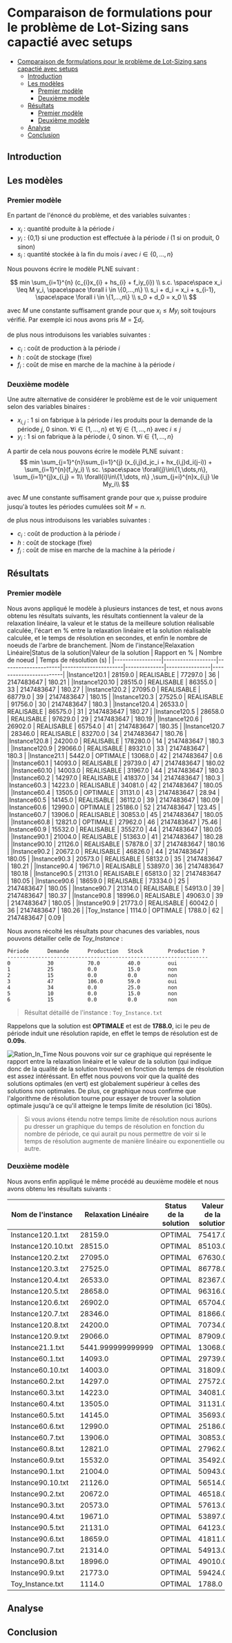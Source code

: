 # Comparaison de formulations pour le problème de Lot-Sizing sans capactié avec setups

- [Comparaison de formulations pour le problème de Lot-Sizing sans capactié avec setups](#comparaison-de-formulations-pour-le-problème-de-lot-sizing-sans-capactié-avec-setups)
  - [Introduction](#introduction)
  - [Les modèles](#les-modèles)
    - [Premier modèle](#premier-modèle)
    - [Deuxième modèle](#deuxième-modèle)
  - [Résultats](#résultats)
    - [Premier modèle](#premier-modèle-1)
    - [Deuxième modèle](#deuxième-modèle-1)
  - [Analyse](#analyse)
  - [Conclusion](#conclusion)


## Introduction


## Les modèles
### Premier modèle
  En partant de l'énoncé du problème, et des variables suivantes :
  - $x_{i}$ : quantité produite à la période $i$
  - $y_{i}$ : {0,1} si une production est effectuée à la période $i$ (1 si on produit, 0 sinon)
  - $s_{i}$ : quantité stockée à la fin du mois $i$
  avec $i \in \{0,..., n\}$

  Nous pouvons écrire le modèle PLNE suivant :

  $$
    min \sum_{i=1}^{n} (c_{i}x_{i} + hs_{i} + f_iy_{i}) \\
    s.c. \space\space x_i \leq M y_i, \space\space \forall i \in \{0,...,n\} \\
    s_i + d_i = x_i + s_{i-1}, \space\space \forall i \in \{1,...,n\} \\
    s_0 + d_0 = x_0 \\
  $$

  avec $M$ une constante suffisament grande pour que $x_i \leq M y_i$ soit toujours vérifié. Par exemple ici nous avons pris $M = \sum{d_i}$.

  de plus nous introduisons les variables suivantes :

  - $c_{i}$ : coût de production à la période $i$
  - $h$ : coût de stockage (fixe)
  - $f_{i}$ : coût de mise en marche de la machine à la période $i$





### Deuxième modèle

  Une autre alternative de considérer le problème est de le voir uniquement selon des variables binaires :

-  $x_{i,j}$ : 1 si on fabrique à la période *i* les produits pour la demande de la période *j*, 0 sinon. $\forall i\in\{1,\dots,n\}$ et $\forall j\in\{1,\dots,n\}$ avec $i\le{j}$
-  $y_{i}$ : 1 si on fabrique à la période *i*, 0 sinon. $\forall i\in\{1,\dots,n\}$

A partir de cela nous pouvons écrire le modèle PLNE suivant : 
$$
  min \sum_{j=1}^{n}\sum_{i=1}^{j} (x_{i,j}d_jc_i + hx_{i,j}d_i(j-i)) + \sum_{i=1}^{n}(f_iy_i) \\ 
  sc. \space\space \forall{j}\in\{1,\dots,n\}, \sum_{i=1}^{j}x_{i,j} = 1\\
  \forall{i}\in\{1,\dots, n\} ,\sum_{j=i}^{n}x_{i,j} \le My_i\\
$$

  avec $M$ une constante suffisament grande pour que $x_i$ puisse produire jusqu'à toutes les périodes cumulées soit $M = n$.

  de plus nous introduisons les variables suivantes :

  - $c_{i}$ : coût de production à la période $i$
  - $h$ : coût de stockage (fixe)
  - $f_{i}$ : coût de mise en marche de la machine à la période $i$





## Résultats

### Premier modèle

Nous avons appliqué le modèle à plusieurs instances de test, et nous avons obtenu les résultats suivants, les résultats contiennent la valeur de la relaxation linéaire, la valeur et le status de la meilleure solution réalisable calculée, l'écart en % entre la relaxation linéaire et la solution réalisable calculée, et le temps de résolution en secondes, et enfin le nombre de noeuds de l'arbre de branchement.
|Nom de l'instance|Relaxation Linéaire|Status de la solution|Valeur de la solution | Rapport en % | Nombre de noeud | Temps de résolution (s) |
|-----------------|-------------------|---------------------|----------------------|--------------|----------------|------------------------|
|Instance120.1   | 28159.0 | REALISABLE | 77297.0 | 36 | 2147483647 | 180.21 |
|Instance120.10   | 28515.0 | REALISABLE | 86355.0 | 33 | 2147483647 | 180.27 |
|Instance120.2   | 27095.0 | REALISABLE | 68779.0 | 39 | 2147483647 | 180.15 |
|Instance120.3   | 27525.0 | REALISABLE | 91756.0 | 30 | 2147483647 | 180.3 |
|Instance120.4   | 26533.0 | REALISABLE | 86575.0 | 31 | 2147483647 | 180.27 |
|Instance120.5   | 28658.0 | REALISABLE | 97629.0 | 29 | 2147483647 | 180.19 |
|Instance120.6   | 26902.0 | REALISABLE | 65754.0 | 41 | 2147483647 | 180.35 |
|Instance120.7   | 28346.0 | REALISABLE | 83270.0 | 34 | 2147483647 | 180.76 |
|Instance120.8   | 24200.0 | REALISABLE | 178280.0 | 14 | 2147483647 | 180.3 |
|Instance120.9   | 29066.0 | REALISABLE | 89321.0 | 33 | 2147483647 | 180.3 |
|Instance21.1   | 5442.0 | OPTIMALE | 13068.0 | 42 | 2147483647 | 0.6 |
|Instance60.1   | 14093.0 | REALISABLE | 29739.0 | 47 | 2147483647 | 180.02 |
|Instance60.10   | 14003.0 | REALISABLE | 31967.0 | 44 | 2147483647 | 180.3 |
|Instance60.2   | 14297.0 | REALISABLE | 41837.0 | 34 | 2147483647 | 180.3 |
|Instance60.3   | 14223.0 | REALISABLE | 34081.0 | 42 | 2147483647 | 180.05 |
|Instance60.4   | 13505.0 | OPTIMALE | 31131.0 | 43 | 2147483647 | 28.94 |
|Instance60.5   | 14145.0 | REALISABLE | 36112.0 | 39 | 2147483647 | 180.09 |
|Instance60.6   | 12990.0 | OPTIMALE | 25186.0 | 52 | 2147483647 | 123.45 |
|Instance60.7   | 13906.0 | REALISABLE | 30853.0 | 45 | 2147483647 | 180.05 |
|Instance60.8   | 12821.0 | OPTIMALE | 27962.0 | 46 | 2147483647 | 75.46 |
|Instance60.9   | 15532.0 | REALISABLE | 35527.0 | 44 | 2147483647 | 180.05 |
|Instance90.1   | 21004.0 | REALISABLE | 51363.0 | 41 | 2147483647 | 180.28 |
|Instance90.10   | 21126.0 | REALISABLE | 57878.0 | 37 | 2147483647 | 180.16 |
|Instance90.2   | 20672.0 | REALISABLE | 46826.0 | 44 | 2147483647 | 180.05 |
|Instance90.3   | 20573.0 | REALISABLE | 58132.0 | 35 | 2147483647 | 180.21 |
|Instance90.4   | 19671.0 | REALISABLE | 53897.0 | 36 | 2147483647 | 180.18 |
|Instance90.5   | 21131.0 | REALISABLE | 65813.0 | 32 | 2147483647 | 180.05 |
|Instance90.6   | 18659.0 | REALISABLE | 73334.0 | 25 | 2147483647 | 180.05 |
|Instance90.7   | 21314.0 | REALISABLE | 54913.0 | 39 | 2147483647 | 180.37 |
|Instance90.8   | 18996.0 | REALISABLE | 49063.0 | 39 | 2147483647 | 180.05 |
|Instance90.9   | 21773.0 | REALISABLE | 60042.0 | 36 | 2147483647 | 180.26 |
|Toy_Instance   | 1114.0 | OPTIMALE | 1788.0 | 62 | 2147483647 | 0.09 |



Nous avons récolté les résultats pour chacunes des variables, nous pouvons détailler celle de *Toy_Instance* :

```
Période      Demande      Production   Stock        Production ?
-----------------------------------------------------------------
0            30           70.0         40.0         oui
1            25           0.0          15.0         non
2            15           0.0          0.0          non
3            47           106.0        59.0         oui
4            34           0.0          25.0         non
5            10           0.0          15.0         non
6            15           0.0          0.0          non
```
> Résultat détaillé de l'instance : `Toy_Instance.txt`

Rappelons que la solution est **OPTIMALE** et est de **1788.0**, ici le peu de période induit une résolution rapide, en effet le temps de résolution est de **0.09s**. 

![Ration_In_Time](img/Figure_1.png)
Nous pouvons voir sur ce graphique qui représente le rapport entre la relaxation linéaire et le valeur de la solution (qui indique donc de la qualité de la solution trouvée) en fonction du temps de résolution est assez intéréssant. En effet nous pouvons voir que la qualité des solutions optimales (en vert) est globalement supérieur à celles des solutions non optimales. De plus, ce graphique nous confirme que l'algorithme de résolution tourne pour essayer de trouver la solution optimale jusqu'à ce qu'il atteigne le temps limite de résolution (ici 180s).

> Si vous avions étendu notre temps limite de résolution nous aurions pu dresser un graphique du temps de résolution en fonction du nombre de période, ce qui aurait pu nous permettre de voir si le temps de résolution augmente de manière linéaire ou exponentielle ou autre.


### Deuxième modèle

Nous avons enfin appliqué le même procédé au deuxième modèle et nous avons obtenu les résultats suivants :

|Nom de l'instance|Relaxation Linéaire|Status de la solution|Valeur de la solution | Rapport en % | Nombre de noeud | Temps de résolution (s) |
|-----------------|-------------------|---------------------|----------------------|--------------|----------------|------------------------|
|Instance120.1.txt   | 28159.0 | OPTIMAL | 75417.0 | 37 | 2147483647 | 2.91 |
|Instance120.10.txt   | 28515.0 | OPTIMAL | 85103.0 | 34 | 2147483647 | 3.0 |
|Instance120.2.txt   | 27095.0 | OPTIMAL | 67630.0 | 40 | 2147483647 | 2.69 |
|Instance120.3.txt   | 27525.0 | OPTIMAL | 86778.0 | 32 | 2147483647 | 2.87 |
|Instance120.4.txt   | 26533.0 | OPTIMAL | 82367.0 | 32 | 2147483647 | 2.73 |
|Instance120.5.txt   | 28658.0 | OPTIMAL | 96316.0 | 30 | 2147483647 | 2.96 |
|Instance120.6.txt   | 26902.0 | OPTIMAL | 65704.0 | 41 | 2147483647 | 2.15 |
|Instance120.7.txt   | 28346.0 | OPTIMAL | 81866.0 | 35 | 2147483647 | 3.25 |
|Instance120.8.txt   | 24200.0 | OPTIMAL | 70734.0 | 34 | 2147483647 | 4.78 |
|Instance120.9.txt   | 29066.0 | OPTIMAL | 87909.0 | 33 | 2147483647 | 3.54 |
|Instance21.1.txt   | 5441.999999999999 | OPTIMAL | 13068.0 | 42 | 2147483647 | 0.19 |
|Instance60.1.txt   | 14093.0 | OPTIMAL | 29739.0 | 47 | 2147483647 | 1.08 |
|Instance60.10.txt   | 14003.0 | OPTIMAL | 31809.0 | 44 | 2147483647 | 0.88 |
|Instance60.2.txt   | 14297.0 | OPTIMAL | 27572.0 | 52 | 2147483647 | 0.58 |
|Instance60.3.txt   | 14223.0 | OPTIMAL | 34081.0 | 42 | 2147483647 | 0.86 |
|Instance60.4.txt   | 13505.0 | OPTIMAL | 31131.0 | 43 | 2147483647 | 0.7 |
|Instance60.5.txt   | 14145.0 | OPTIMAL | 35693.0 | 40 | 2147483647 | 0.91 |
|Instance60.6.txt   | 12990.0 | OPTIMAL | 25186.0 | 52 | 2147483647 | 0.82 |
|Instance60.7.txt   | 13906.0 | OPTIMAL | 30853.0 | 45 | 2147483647 | 0.71 |
|Instance60.8.txt   | 12821.0 | OPTIMAL | 27962.0 | 46 | 2147483647 | 0.61 |
|Instance60.9.txt   | 15532.0 | OPTIMAL | 35492.0 | 44 | 2147483647 | 0.76 |
|Instance90.1.txt   | 21004.0 | OPTIMAL | 50943.0 | 41 | 2147483647 | 1.96 |
|Instance90.10.txt   | 21126.0 | OPTIMAL | 56514.0 | 37 | 2147483647 | 2.94 |
|Instance90.2.txt   | 20672.0 | OPTIMAL | 46518.0 | 44 | 2147483647 | 2.02 |
|Instance90.3.txt   | 20573.0 | OPTIMAL | 57613.0 | 36 | 2147483647 | 2.13 |
|Instance90.4.txt   | 19671.0 | OPTIMAL | 53897.0 | 36 | 2147483647 | 2.16 |
|Instance90.5.txt   | 21131.0 | OPTIMAL | 64123.0 | 33 | 2147483647 | 1.62 |
|Instance90.6.txt   | 18659.0 | OPTIMAL | 41811.0 | 45 | 2147483647 | 1.41 |
|Instance90.7.txt   | 21314.0 | OPTIMAL | 54913.0 | 39 | 2147483647 | 1.48 |
|Instance90.8.txt   | 18996.0 | OPTIMAL | 49010.0 | 39 | 2147483647 | 1.56 |
|Instance90.9.txt   | 21773.0 | OPTIMAL | 59424.0 | 37 | 2147483647 | 1.58 |
|Toy_Instance.txt   | 1114.0 | OPTIMAL | 1788.0 | 62 | 2147483647 | 0.05 |


## Analyse

## Conclusion

